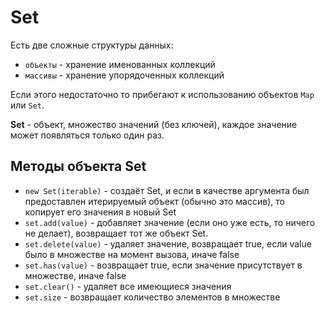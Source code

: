 # Set
Есть две сложные структуры данных:
- `объекты` - хранение именованных коллекций
- `массивы` - хранение упорядоченных коллекций

Если этого недостаточно то прибегают к использованию объектов `Map` или `Set`.

**Set** - объект, множество значений (без ключей), каждое значение может появляться только один раз.

## Методы объекта Set

- `new Set(iterable)` - создаёт Set, и если в качестве аргумента был предоставлен итерируемый объект (обычно это массив), то копирует его значения в новый Set
- `set.add(value)` - добавляет значение (если оно уже есть, то ничего не делает), возвращает тот же объект Set.
- `set.delete(value)` - удаляет значение, возвращает true, если value было в множестве на момент вызова, иначе false
- `set.has(value)` - возвращает true, если значение присутствует в множестве, иначе false
- `set.clear()` - удаляет все имеющиеся значения
- `set.size` - возвращает количество элементов в множестве
